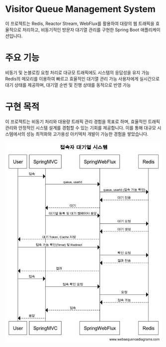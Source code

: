 # Visitor Queue Management System
이 프로젝트는 Redis, Reactor Stream, WebFlux를 활용하여 대량의 웹 트래픽을 효율적으로 처리하고, 비동기적인 방문자 대기열 관리를 구현한 Spring Boot 애플리케이션입니다. 

# 주요 기능
비동기 및 논블로킹 요청 처리로 대규모 트래픽에도 시스템의 응답성을 유지 가능
Redis의 메모리를 이용하여 빠르고 효율적인 대기열 관리 가능
사용자에게 실시간으로 대기 상태를 제공하며, 대기열 순번 및 진행 상태를 동적으로 반영 가능

# 구현 목적
이 프로젝트는 비동기 처리와 대용량 트래픽 관리 경험을 목표로 하며, 효율적인 트래픽 관리와 안정적인 시스템 설계를 경험할 수 있는 기회를 제공합니다. 
이를 통해 대규모 시스템에서의 성능 최적화와 고가용성 아키텍처 개발이 가능한 경험을 쌓았습니다.

![설명 텍스트](접속자_대기열_시스템.png)
